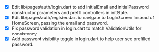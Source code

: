 - [x] Edit lib/pages/auth/login.dart to add initialEmail and initialPassword constructor parameters and prefill controllers in initState.
- [x] Edit lib/pages/auth/register.dart to navigate to LoginScreen instead of HomeScreen, passing the email and password.
- [x] Fix password validation in login.dart to match ValidationUtils for consistency.
- [x] Add password visibility toggle in login.dart to help user see prefilled password.
